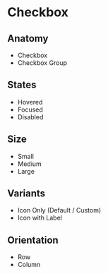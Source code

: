 # Checkbox

## Anatomy

-   Checkbox
-   Checkbox Group

## States

-   Hovered
-   Focused
-   Disabled

## Size

-   Small
-   Medium
-   Large

## Variants

-   Icon Only (Default / Custom)
-   Icon with Label

## Orientation

-   Row
-   Column
